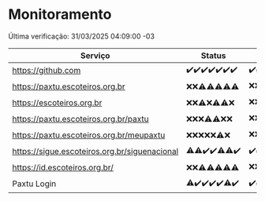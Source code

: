 # Monitoramento

Última verificação: 31/03/2025 04:09:00 -03

|Serviço|Status|Últimas 24h|
|---|---|---|
|https://github.com|<span title="2025-03-24: OK=23">✔️</span><span title="2025-03-25: OK=23">✔️</span><span title="2025-03-26: OK=23">✔️</span><span title="2025-03-27: OK=23">✔️</span><span title="2025-03-28: OK=23">✔️</span><span title="2025-03-29: OK=23">✔️</span><span title="2025-03-30: OK=6">✔️</span>|<span title="30/03/2025 04:09:00 -03 : 200">✔️</span><span title="30/03/2025 05:10:00 -03 : 200">✔️</span><span title="30/03/2025 06:08:00 -03 : 200">✔️</span><span title="30/03/2025 07:08:00 -03 : 200">✔️</span><span title="30/03/2025 08:08:00 -03 : 200">✔️</span><span title="30/03/2025 09:14:00 -03 : 200">✔️</span><span title="30/03/2025 10:15:00 -03 : 200">✔️</span><span title="30/03/2025 11:07:00 -03 : 200">✔️</span><span title="30/03/2025 12:07:00 -03 : 200">✔️</span><span title="30/03/2025 13:09:00 -03 : 200">✔️</span><span title="30/03/2025 14:07:00 -03 : 200">✔️</span><span title="30/03/2025 15:10:00 -03 : 200">✔️</span><span title="30/03/2025 16:06:00 -03 : 200">✔️</span><span title="30/03/2025 17:09:00 -03 : 200">✔️</span><span title="30/03/2025 18:08:00 -03 : 200">✔️</span><span title="30/03/2025 19:07:00 -03 : 200">✔️</span><span title="30/03/2025 20:08:00 -03 : 200">✔️</span><span title="30/03/2025 21:46:00 -03 : 200">✔️</span><span title="30/03/2025 23:24:00 -03 : 200">✔️</span><span title="31/03/2025 00:30:00 -03 : 200">✔️</span><span title="31/03/2025 01:11:00 -03 : 200">✔️</span><span title="31/03/2025 02:10:00 -03 : 200">✔️</span><span title="31/03/2025 03:13:00 -03 : 200">✔️</span><span title="31/03/2025 04:09:00 -03 : 200">✔️</span>|
|https://paxtu.escoteiros.org.br|<span title="2025-03-24: Falhas=23">❌</span><span title="2025-03-25: Falhas=23">❌</span><span title="2025-03-26: OK=2, Falhas=21">⚠️</span><span title="2025-03-27: OK=8, Falhas=15">⚠️</span><span title="2025-03-28: OK=2, Falhas=21">⚠️</span><span title="2025-03-29: OK=3, Falhas=20">⚠️</span><span title="2025-03-30: OK=1, Falhas=5">⚠️</span>|<span title="30/03/2025 04:09:00 -03 : 403">❌</span><span title="30/03/2025 05:10:00 -03 : 403">❌</span><span title="30/03/2025 06:08:00 -03 : 200">✔️</span><span title="30/03/2025 07:08:00 -03 : 403">❌</span><span title="30/03/2025 08:08:00 -03 : 403">❌</span><span title="30/03/2025 09:14:00 -03 : 403">❌</span><span title="30/03/2025 10:15:00 -03 : 403">❌</span><span title="30/03/2025 11:07:00 -03 : 403">❌</span><span title="30/03/2025 12:07:00 -03 : 403">❌</span><span title="30/03/2025 13:09:00 -03 : 403">❌</span><span title="30/03/2025 14:07:00 -03 : 403">❌</span><span title="30/03/2025 15:10:00 -03 : 200">✔️</span><span title="30/03/2025 16:06:00 -03 : 403">❌</span><span title="30/03/2025 17:09:00 -03 : 200">✔️</span><span title="30/03/2025 18:08:00 -03 : 403">❌</span><span title="30/03/2025 19:07:00 -03 : 200">✔️</span><span title="30/03/2025 20:08:00 -03 : 403">❌</span><span title="30/03/2025 21:46:00 -03 : 200">✔️</span><span title="30/03/2025 23:24:00 -03 : 403">❌</span><span title="31/03/2025 00:30:00 -03 : 403">❌</span><span title="31/03/2025 01:11:00 -03 : 403">❌</span><span title="31/03/2025 02:10:00 -03 : 403">❌</span><span title="31/03/2025 03:13:00 -03 : 200">✔️</span><span title="31/03/2025 04:09:00 -03 : 403">❌</span>|
|https://escoteiros.org.br|<span title="2025-03-24: Falhas=23">❌</span><span title="2025-03-25: Falhas=23">❌</span><span title="2025-03-26: OK=1, Falhas=22">⚠️</span><span title="2025-03-27: Falhas=23">❌</span><span title="2025-03-28: OK=1, Falhas=22">⚠️</span><span title="2025-03-29: OK=1, Falhas=22">⚠️</span><span title="2025-03-30: Falhas=6">❌</span>|<span title="30/03/2025 04:09:00 -03 : 403">❌</span><span title="30/03/2025 05:10:00 -03 : 403">❌</span><span title="30/03/2025 06:08:00 -03 : 403">❌</span><span title="30/03/2025 07:08:00 -03 : 403">❌</span><span title="30/03/2025 08:08:00 -03 : 403">❌</span><span title="30/03/2025 09:14:00 -03 : 403">❌</span><span title="30/03/2025 10:15:00 -03 : 403">❌</span><span title="30/03/2025 11:07:00 -03 : 200">✔️</span><span title="30/03/2025 12:07:00 -03 : 403">❌</span><span title="30/03/2025 13:09:00 -03 : 403">❌</span><span title="30/03/2025 14:07:00 -03 : 403">❌</span><span title="30/03/2025 15:10:00 -03 : 403">❌</span><span title="30/03/2025 16:06:00 -03 : 403">❌</span><span title="30/03/2025 17:09:00 -03 : 403">❌</span><span title="30/03/2025 18:08:00 -03 : 403">❌</span><span title="30/03/2025 19:07:00 -03 : 403">❌</span><span title="30/03/2025 20:08:00 -03 : 403">❌</span><span title="30/03/2025 21:46:00 -03 : 403">❌</span><span title="30/03/2025 23:24:00 -03 : 403">❌</span><span title="31/03/2025 00:30:00 -03 : 200">✔️</span><span title="31/03/2025 01:11:00 -03 : 403">❌</span><span title="31/03/2025 02:10:00 -03 : 403">❌</span><span title="31/03/2025 03:13:00 -03 : 403">❌</span><span title="31/03/2025 04:09:00 -03 : 403">❌</span>|
|https://paxtu.escoteiros.org.br/paxtu|<span title="2025-03-24: Falhas=23">❌</span><span title="2025-03-25: Falhas=23">❌</span><span title="2025-03-26: Falhas=23">❌</span><span title="2025-03-27: OK=2, Falhas=21">⚠️</span><span title="2025-03-28: OK=2, Falhas=21">⚠️</span><span title="2025-03-29: Falhas=23">❌</span><span title="2025-03-30: Falhas=6">❌</span>|<span title="30/03/2025 04:09:00 -03 : 403">❌</span><span title="30/03/2025 05:10:00 -03 : 403">❌</span><span title="30/03/2025 06:08:00 -03 : 403">❌</span><span title="30/03/2025 07:08:00 -03 : 403">❌</span><span title="30/03/2025 08:08:00 -03 : 403">❌</span><span title="30/03/2025 09:14:00 -03 : 403">❌</span><span title="30/03/2025 10:15:00 -03 : 403">❌</span><span title="30/03/2025 11:07:00 -03 : 403">❌</span><span title="30/03/2025 12:07:00 -03 : 403">❌</span><span title="30/03/2025 13:09:00 -03 : 403">❌</span><span title="30/03/2025 14:07:00 -03 : 200">✔️</span><span title="30/03/2025 15:10:00 -03 : 403">❌</span><span title="30/03/2025 16:06:00 -03 : 403">❌</span><span title="30/03/2025 17:09:00 -03 : 403">❌</span><span title="30/03/2025 18:08:00 -03 : 403">❌</span><span title="30/03/2025 19:07:00 -03 : 403">❌</span><span title="30/03/2025 20:08:00 -03 : 403">❌</span><span title="30/03/2025 21:46:00 -03 : 403">❌</span><span title="30/03/2025 23:24:00 -03 : 403">❌</span><span title="31/03/2025 00:30:00 -03 : 403">❌</span><span title="31/03/2025 01:11:00 -03 : 403">❌</span><span title="31/03/2025 02:10:00 -03 : 403">❌</span><span title="31/03/2025 03:13:00 -03 : 403">❌</span><span title="31/03/2025 04:09:00 -03 : 403">❌</span>|
|https://paxtu.escoteiros.org.br/meupaxtu|<span title="2025-03-24: Falhas=23">❌</span><span title="2025-03-25: Falhas=23">❌</span><span title="2025-03-26: Falhas=23">❌</span><span title="2025-03-27: Falhas=23">❌</span><span title="2025-03-28: Falhas=23">❌</span><span title="2025-03-29: OK=1, Falhas=22">⚠️</span><span title="2025-03-30: Falhas=6">❌</span>|<span title="30/03/2025 04:09:00 -03 : 403">❌</span><span title="30/03/2025 05:10:00 -03 : 403">❌</span><span title="30/03/2025 06:08:00 -03 : 403">❌</span><span title="30/03/2025 07:08:00 -03 : 403">❌</span><span title="30/03/2025 08:08:00 -03 : 403">❌</span><span title="30/03/2025 09:14:00 -03 : 403">❌</span><span title="30/03/2025 10:15:00 -03 : 200">✔️</span><span title="30/03/2025 11:07:00 -03 : 403">❌</span><span title="30/03/2025 12:07:00 -03 : 403">❌</span><span title="30/03/2025 13:09:00 -03 : 403">❌</span><span title="30/03/2025 14:07:00 -03 : 403">❌</span><span title="30/03/2025 15:10:00 -03 : 403">❌</span><span title="30/03/2025 16:06:00 -03 : 403">❌</span><span title="30/03/2025 17:09:00 -03 : 403">❌</span><span title="30/03/2025 18:08:00 -03 : 403">❌</span><span title="30/03/2025 19:07:00 -03 : 403">❌</span><span title="30/03/2025 20:08:00 -03 : 403">❌</span><span title="30/03/2025 21:46:00 -03 : 403">❌</span><span title="30/03/2025 23:24:00 -03 : 403">❌</span><span title="31/03/2025 00:30:00 -03 : 403">❌</span><span title="31/03/2025 01:11:00 -03 : 403">❌</span><span title="31/03/2025 02:10:00 -03 : 403">❌</span><span title="31/03/2025 03:13:00 -03 : 403">❌</span><span title="31/03/2025 04:09:00 -03 : 403">❌</span>|
|https://sigue.escoteiros.org.br/siguenacional|<span title="2025-03-24: OK=22, Falhas=1">⚠️</span><span title="2025-03-25: OK=22, Falhas=1">⚠️</span><span title="2025-03-26: OK=23">✔️</span><span title="2025-03-27: OK=23">✔️</span><span title="2025-03-28: OK=22, Falhas=1">⚠️</span><span title="2025-03-29: OK=22, Falhas=1">⚠️</span><span title="2025-03-30: OK=6">✔️</span>|<span title="30/03/2025 04:09:00 -03 : 200">✔️</span><span title="30/03/2025 05:10:00 -03 : 200">✔️</span><span title="30/03/2025 06:08:00 -03 : 200">✔️</span><span title="30/03/2025 07:08:00 -03 : 200">✔️</span><span title="30/03/2025 08:08:00 -03 : 200">✔️</span><span title="30/03/2025 09:14:00 -03 : 200">✔️</span><span title="30/03/2025 10:15:00 -03 : 200">✔️</span><span title="30/03/2025 11:07:00 -03 : 200">✔️</span><span title="30/03/2025 12:07:00 -03 : 200">✔️</span><span title="30/03/2025 13:09:00 -03 : 200">✔️</span><span title="30/03/2025 14:07:00 -03 : 200">✔️</span><span title="30/03/2025 15:10:00 -03 : 200">✔️</span><span title="30/03/2025 16:06:00 -03 : 200">✔️</span><span title="30/03/2025 17:09:00 -03 : 200">✔️</span><span title="30/03/2025 18:08:00 -03 : 200">✔️</span><span title="30/03/2025 19:07:00 -03 : 200">✔️</span><span title="30/03/2025 20:08:00 -03 : 200">✔️</span><span title="30/03/2025 21:46:00 -03 : 200">✔️</span><span title="30/03/2025 23:24:00 -03 : 200">✔️</span><span title="31/03/2025 00:30:00 -03 : 200">✔️</span><span title="31/03/2025 01:11:00 -03 : 200">✔️</span><span title="31/03/2025 02:10:00 -03 : 200">✔️</span><span title="31/03/2025 03:13:00 -03 : 200">✔️</span><span title="31/03/2025 04:09:00 -03 : 200">✔️</span>|
|https://id.escoteiros.org.br/|<span title="2025-03-24: Falhas=23">❌</span><span title="2025-03-25: Falhas=23">❌</span><span title="2025-03-26: OK=2, Falhas=21">⚠️</span><span title="2025-03-27: OK=7, Falhas=16">⚠️</span><span title="2025-03-28: OK=6, Falhas=17">⚠️</span><span title="2025-03-29: OK=4, Falhas=19">⚠️</span><span title="2025-03-30: OK=1, Falhas=6">⚠️</span>|<span title="30/03/2025 05:10:00 -03 : 403">❌</span><span title="30/03/2025 06:08:00 -03 : 403">❌</span><span title="30/03/2025 07:08:00 -03 : 403">❌</span><span title="30/03/2025 08:08:00 -03 : 403">❌</span><span title="30/03/2025 09:14:00 -03 : 403">❌</span><span title="30/03/2025 10:15:00 -03 : 403">❌</span><span title="30/03/2025 11:07:00 -03 : 403">❌</span><span title="30/03/2025 12:07:00 -03 : 403">❌</span><span title="30/03/2025 13:09:00 -03 : 403">❌</span><span title="30/03/2025 14:07:00 -03 : 200">✔️</span><span title="30/03/2025 15:10:00 -03 : 403">❌</span><span title="30/03/2025 16:06:00 -03 : 200">✔️</span><span title="30/03/2025 17:09:00 -03 : 403">❌</span><span title="30/03/2025 18:08:00 -03 : 200">✔️</span><span title="30/03/2025 19:07:00 -03 : 403">❌</span><span title="30/03/2025 20:08:00 -03 : 403">❌</span><span title="30/03/2025 21:46:00 -03 : 403">❌</span><span title="30/03/2025 23:24:00 -03 : 403">❌</span><span title="31/03/2025 00:30:00 -03 : 403">❌</span><span title="31/03/2025 01:11:00 -03 : 403">❌</span><span title="31/03/2025 02:10:00 -03 : 403">❌</span><span title="31/03/2025 03:13:00 -03 : 403">❌</span><span title="31/03/2025 04:09:00 -03 : 200">✔️</span>|
|Paxtu Login|<span title="2025-03-24: OK=22, Falhas=1">⚠️</span><span title="2025-03-25: OK=23">✔️</span><span title="2025-03-26: OK=23">✔️</span><span title="2025-03-27: OK=23">✔️</span><span title="2025-03-28: OK=23">✔️</span><span title="2025-03-29: OK=22, Falhas=1">⚠️</span><span title="2025-03-30: OK=7">✔️</span>|<span title="30/03/2025 05:10:00 -03 : 200">✔️</span><span title="30/03/2025 06:08:00 -03 : 200">✔️</span><span title="30/03/2025 07:08:00 -03 : 200">✔️</span><span title="30/03/2025 08:08:00 -03 : 200">✔️</span><span title="30/03/2025 09:14:00 -03 : 200">✔️</span><span title="30/03/2025 10:15:00 -03 : 200">✔️</span><span title="30/03/2025 11:07:00 -03 : 200">✔️</span><span title="30/03/2025 12:07:00 -03 : 200">✔️</span><span title="30/03/2025 13:09:00 -03 : 200">✔️</span><span title="30/03/2025 14:07:00 -03 : 200">✔️</span><span title="30/03/2025 15:10:00 -03 : 200">✔️</span><span title="30/03/2025 16:06:00 -03 : 200">✔️</span><span title="30/03/2025 17:09:00 -03 : 200">✔️</span><span title="30/03/2025 18:08:00 -03 : 200">✔️</span><span title="30/03/2025 19:07:00 -03 : 200">✔️</span><span title="30/03/2025 20:08:00 -03 : 200">✔️</span><span title="30/03/2025 21:46:00 -03 : 200">✔️</span><span title="30/03/2025 23:24:00 -03 : 200">✔️</span><span title="31/03/2025 00:30:00 -03 : 200">✔️</span><span title="31/03/2025 01:11:00 -03 : 200">✔️</span><span title="31/03/2025 02:10:00 -03 : 200">✔️</span><span title="31/03/2025 03:13:00 -03 : 200">✔️</span><span title="31/03/2025 04:09:00 -03 : 200">✔️</span>|
